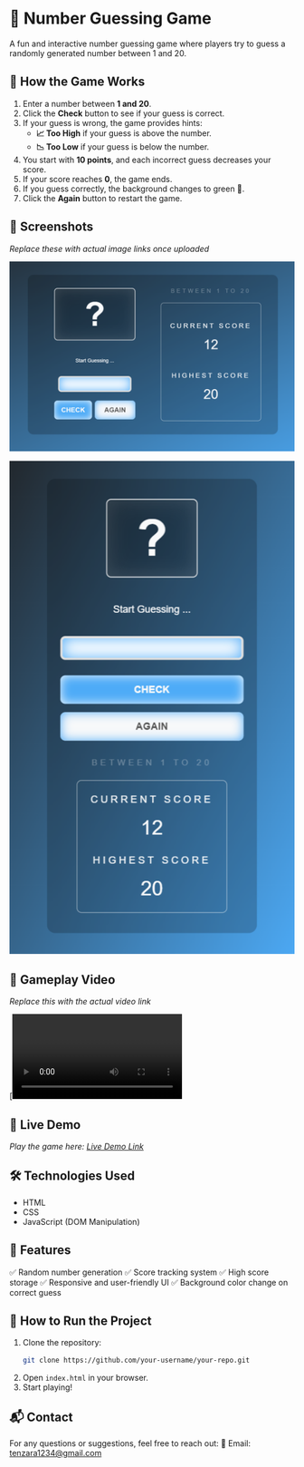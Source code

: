 # 🎯 Number Guessing Game

A fun and interactive number guessing game where players try to guess a randomly generated number between 1 and 20.

## 🌟 How the Game Works

1. Enter a number between **1 and 20**.
2. Click the **Check** button to see if your guess is correct.
3. If your guess is wrong, the game provides hints:
   - **📈 Too High** if your guess is above the number.
   - **📉 Too Low** if your guess is below the number.
4. You start with **10 points**, and each incorrect guess decreases your score.
5. If your score reaches **0**, the game ends.
6. If you guess correctly, the background changes to green 🎉.
7. Click the **Again** button to restart the game.

## 📸 Screenshots

_Replace these with actual image links once uploaded_

![Game Screenshot 1](/Repo%20images/game%201.png)

![Game Screenshot 2](/Repo%20images/game2.png)

## 🎥 Gameplay Video

_Replace this with the actual video link_

[![Watch the Gameplay](/Repo%20images/gamevideo.mp4)

## 🚀 Live Demo

_Play the game here: [Live Demo Link](https://kabeer100xdev.github.io/Guess-the-number-Game/)_

## 🛠️ Technologies Used

- HTML
- CSS
- JavaScript (DOM Manipulation)

## 📌 Features

✅ Random number generation
✅ Score tracking system
✅ High score storage
✅ Responsive and user-friendly UI
✅ Background color change on correct guess

## 📜 How to Run the Project

1. Clone the repository:
   ```sh
   git clone https://github.com/your-username/your-repo.git
   ```
2. Open `index.html` in your browser.
3. Start playing!

## 📬 Contact

For any questions or suggestions, feel free to reach out:
📧 Email: [tenzara1234@gmail.com](mailto:tenzara1234@gmail.com)
